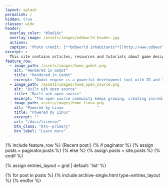 ```yaml
---
layout: splash
permalink: /
hidden: true
classes: wide
header:
  overlay_color: "#5e616c"
  overlay_image: /assets/images/oddworld_header.jpg
  actions:
  caption: "Photo credit: [**Oddworld inhabitants**](http://www.oddworld.com/)"
excerpt: >
  This site contains articles, resources and tutorials about game design, programming, 3D modelling and other game development topics using free software.
feature_row:
  - image_path: /assets/images/home_godot.png
    alt: "Rendered in Godot"
    title: "Rendered in Godot"
    excerpt: "Godot engine is a powerful development tool with 2D and 3D capabilities. Is simple and user friendly, still capable of wonderful things."
  - image_path: /assets/images/home_open_source.png
    alt: "Built wih open source"
    title: "Built wih open source"
    excerpt: "The open source community keeps growing, creating incredible tools and  empowering users all around the world"
  - image_path: assets/images/home_linux.png
    alt: "Powered by Linux               "
    title: "Powered by Linux"
    excerpt: ""
    url: "/docs/license/"
    btn_class: "btn--primary"
    btn_label: "Learn more"
---
```


{% include feature_row %}
{Recent post:}
{% if paginator %}
  {% assign posts = paginator.posts %}
{% else %}
  {% assign posts = site.posts %}
{% endif %}

{% assign entries_layout = grid | default: 'list' %}
<div class="entries-{{ entries_layout }}">
  {% for post in posts %}
    {% include archive-single.html type=entries_layout %}
  {% endfor %}
</div>
